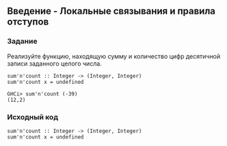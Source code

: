 ## Введение - Локальные связывания и правила отступов

### Задание

Реализуйте функцию, находящую сумму и количество цифр десятичной записи заданного целого числа.

```
sum'n'count :: Integer -> (Integer, Integer)
sum'n'count x = undefined
```

```
GHCi> sum'n'count (-39)
(12,2)
```

### Исходный код

```
sum'n'count :: Integer -> (Integer, Integer)
sum'n'count x = undefined
```

